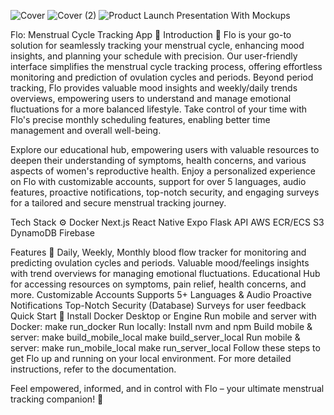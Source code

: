 ![Cover](https://github.com/aryapatel14/flo/assets/138143934/22d52508-8315-4231-bcbf-2169d6f4eb58)
![Cover (2)](https://github.com/aryapatel14/flo/assets/138143934/d5c5762e-89d2-4153-9033-4ddaf1092bf5)
![Product Launch Presentation With Mockups](https://github.com/aryapatel14/flo/assets/138143934/0ca57b91-874a-4b0a-be04-3dd84b6cf0df)

Flo: Menstrual Cycle Tracking App 🌸
Introduction 🤖
Flo is your go-to solution for seamlessly tracking your menstrual cycle, enhancing mood insights, and planning your schedule with precision. Our user-friendly interface simplifies the menstrual cycle tracking process, offering effortless monitoring and prediction of ovulation cycles and periods. Beyond period tracking, Flo provides valuable mood insights and weekly/daily trends overviews, empowering users to understand and manage emotional fluctuations for a more balanced lifestyle. Take control of your time with Flo's precise monthly scheduling features, enabling better time management and overall well-being.

Explore our educational hub, empowering users with valuable resources to deepen their understanding of symptoms, health concerns, and various aspects of women's reproductive health. Enjoy a personalized experience on Flo with customizable accounts, support for over 5 languages, audio features, proactive notifications, top-notch security, and engaging surveys for a tailored and secure menstrual tracking journey.

Tech Stack ⚙️
Docker
Next.js
React Native
Expo
Flask API
AWS ECR/ECS
S3
DynamoDB
Firebase

Features 🔋
Daily, Weekly, Monthly blood flow tracker for monitoring and predicting ovulation cycles and periods.
Valuable mood/feelings insights with trend overviews for managing emotional fluctuations.
Educational Hub for accessing resources on symptoms, pain relief, health concerns, and more.
Customizable Accounts
Supports 5+ Languages & Audio
Proactive Notifications
Top-Notch Security (Database)
Surveys for user feedback
Quick Start 🤸
Install Docker Desktop or Engine
Run mobile and server with Docker:
make run_docker
Run locally:
Install nvm and npm
Build mobile & server:
make build_mobile_local
make build_server_local
Run mobile & server:
make run_mobile_local
make run_server_local
Follow these steps to get Flo up and running on your local environment. For more detailed instructions, refer to the documentation.

Feel empowered, informed, and in control with Flo – your ultimate menstrual tracking companion! 🌸

